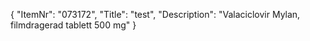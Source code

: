 {
  "ItemNr": "073172",
  "Title": "test",
  "Description": "Valaciclovir Mylan, filmdragerad tablett 500 mg"
}
